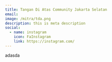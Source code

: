 ```yaml
---
title: Tangan Di Atas Community Jakarta Selatan
email: 
image: /mitra/tda.png
description: this is meta description
social:
  - name: instagram
    icon: FaInstagram
    link: https://instagram.com/
---
```

adasda